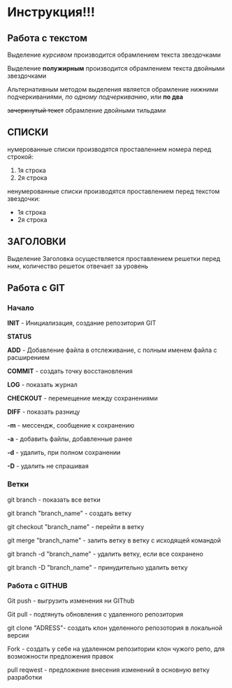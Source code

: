 # **Инструкция!!!**
## **Работа с текстом**

Выделение *курсивом* производится обрамлением текста звездочками

Выделение **полужирным** производится обрамлением текста двойными звездочками

Альтернативным методом выделения является обрамление нижними подчеркиваниями, _по одному подчеркиванию_, или __по два__

~~зачеркнутый текст~~ обрамление двойными тильдами

## **СПИСКИ**
нумерованные списки производятся проставлением номера перед строкой:
1. 1я строка
2. 2я строка

ненумерованные списки производятся проставлением перед текстом звездочки:
* 1я строка
* 2я строка
## **ЗАГОЛОВКИ**

Выделение Заголовка осуществляется проставлением решетки перед ним, количество решеток отвечает за уровень

## **Работа с GIT**
### Начало

**INIT** - Инициализация, создание репозитория GIT 

**STATUS** 

**ADD** - Добавление файла в отслеживание, с полным именем файла с расширением

**COMMIT** - создать точку восстановления

**LOG** - показать журнал

**CHECKOUT** - перемещение между сохранениями

**DIFF** -  показать разницу

**-m** - мессендж, сообщение к сохранению

**-a** - добавить файлы, добавленные ранее


**-d** - удалить, при полном сохранении

**-D** - удалить не спрашивая

### Ветки

git branch - показать все ветки

git branch "branch_name" - создать ветку

git checkout "branch_name" - перейти в ветку

git merge "branch_name" - залить ветку в ветку с исходящей командой

git branch -d "branch_name" - удалить ветку, если все сохранено

git branch -D "branch_name" - принудительно удалить ветку

### **Работа с GITHUB**

Git push - выгрузить изменения ни GIThub

Git pull - подтянуть обновления с удаленного репозитория

git clone "ADRESS"- создать клон уделенного репозотория в локальной версии

Fork - создать у себе на удаленном репозитории клон чужого репо, для возможности предложения правок

pull reqwest - предложение внесения изменений в основную ветку разработки


